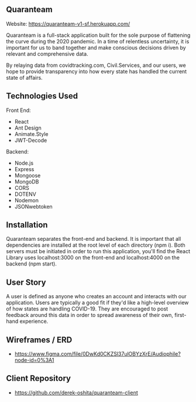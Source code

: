 ## Quaranteam

Website: https://quaranteam-v1-sf.herokuapp.com/

Quaranteam is a full-stack application built for the sole purpose of flattening the curve during the 2020 pandemic. In a time of relentless uncertainty, it is important for us to band together and make conscious decisions driven by relevant and comprehensive data. 

By relaying data from covidtracking.com, Civil.Services, and our users, we hope to provide transparency into how every state has handled the current state of affairs. 

## Technologies Used

Front End: 

- React
- Ant Design 
- Animate.Style
- JWT-Decode

Backend: 

- Node.js
- Express
- Mongoose
- MongoDB
- CORS
- DOTENV
- Nodemon
- JSONwebtoken

## Installation

Quaranteam separates the front-end and backend. It is important that all dependencies are installed at the root level of each directory (npm i). Both servers must be initiated in order to run this application, you'll find the React Library uses localhost:3000 on the front-end and localhost:4000 on the backend (npm start). 

## User Story

A user is defined as anyone who creates an account and interacts with our application. Users are typically a good fit if they'd like a high-level overview of how states are handling COVID-19. They are encouraged to post feedback around this data in order to spread awareness of their own, first-hand experience. 

## Wireframes / ERD

- https://www.figma.com/file/0DwKd0CKZSl37ulOBYzXrE/Audiophile?node-id=0%3A1

## Client Repository

- https://github.com/derek-oshita/quaranteam-client
